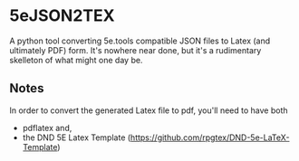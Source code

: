 # 5eJSON2TEX
A python tool converting 5e.tools compatible JSON files to Latex (and ultimately PDF) form.
It's nowhere near done, but it's a rudimentary skelleton of what might one day be.
## Notes
In order to convert the generated Latex file to pdf, you'll need to have both
- pdflatex and,
- the DND 5E Latex Template (https://github.com/rpgtex/DND-5e-LaTeX-Template)
